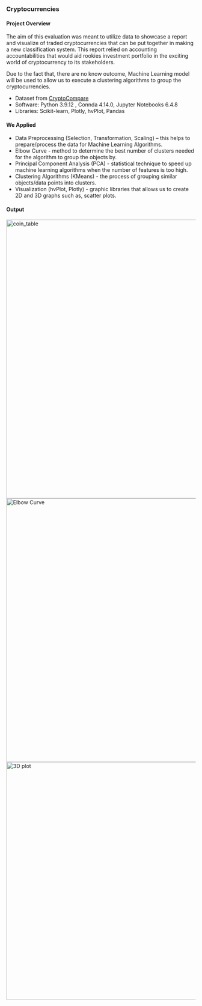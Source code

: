 ### Cryptocurrencies


#### Project Overview 

The aim of this evaluation was meant to utilize data to showcase a report and visualize of traded cryptocurrencies that can be put together in making a new classification system. This report relied on accounting accountabilities that would aid rookies investment portfolio in the exciting world of cryptocurrency to its stakeholders. 

Due to the fact that, there are no know outcome, Machine Learning model will be used to allow us to execute a clustering algorithms to group the cryptocurrencies.

* Dataset from [CryptoCompare](https://github.com/bwill09/Cryptocurrencies/blob/main/crypto_data.csv)
* Software: Python 3.9.12 , Connda 4.14.0, Jupyter Notebooks 6.4.8
* Libraries: Scikit-learn, Plotly, hvPlot, Pandas


#### We Applied

* Data Preprocessing (Selection, Transformation, Scaling) – this helps to prepare/process the data for Machine Learning Algorithms.
* Elbow Curve - method to determine the best number of clusters needed for the algorithm to group the objects by.
* Principal Component Analysis (PCA) - statistical technique to speed up machine learning algorithms when the number of features is too high.
* Clustering Algorithms (KMeans) - the process of grouping similar objects/data points into clusters.
* Visualization (hvPlot, Plotly) - graphic libraries that allows us to create 2D and 3D graphs such as, scatter plots.

#### Output

<img width="742" alt="coin_table" src="https://user-images.githubusercontent.com/106555873/194721517-2e3506c6-277c-42d3-aae3-b1337746dc06.png">

<img width="702" alt="Elbow Curve" src="https://user-images.githubusercontent.com/106555873/194721565-272e44e1-ec39-48f3-baad-4aa3b5854578.png">

<img width="633" alt="3D plot" src="https://user-images.githubusercontent.com/106555873/194721574-edda6d40-276a-4aca-a696-61fb78eab5d5.png">



